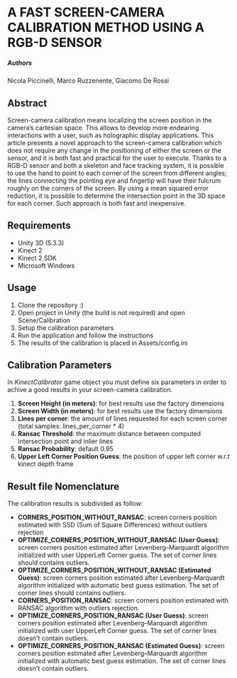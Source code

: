 # A FAST SCREEN-CAMERA CALIBRATION METHOD USING A RGB-D SENSOR

##### Authors
Nicola Piccinelli, Marco Ruzzenente, Giacomo De Rossi

## Abstract
Screen-camera calibration means localizing the screen position in the camera’s cartesian space. This allows to develop more endearing interactions with a user, such as holographic display applications. This article presents a novel approach to the screen-camera calibration which does not require any change in the positioning of either the screen or the sensor, and it is both fast and practical for the user to execute. Thanks to a RGB-D sensor and both a skeleton and face tracking system, it is possible to use the hand to point to each corner of the screen from different angles; the lines connecting the pointing eye and fingertip will have their fulcrum roughly on the corners of the screen. By using a mean squared error reduction, it is possible to determine the intersection point in the 3D space for each corner. Such approach is both fast and inexpensive.

## Requirements
* Unity 3D (5.3.3)
* Kinect 2 
* Kinect 2 SDK
* Microsoft Windows

## Usage
1. Clone the repository :)
2. Open project in Unity (the build is not required) and open Scene/Calibration
3. Setup the calibration parameters
4. Run the application and follow the instructions
5. The results of the calibration is placed in Assets/config.ini 

## Calibration Parameters
In *KinectCalibrator* game object you must define six parameters in order to achive a good results in your screen-camera calibration.

1. **Screen Height (in meters)**: for best results use the factory dimensions
2. **Screen Width (in meters)**: for best results use the factory dimensions
3. **Lines per corner**: the amount of lines requested for each screen corner (total samples: lines_per_corner * 4)
4. **Ransac Threshold**: the maximum distance between computed intersection point and inlier lines
5. **Ransac Probability**: default 0.95
6. **Upper Left Corner Position Guess**: the position of upper left corner w.r.t kinect depth frame

## Result file Nomenclature
The calibration results is subdivided as follow:

* **CORNERS_POSITION_WITHOUT_RANSAC**: screen corners position estimated with SSD (Sum of Square Differences) without outliers rejection
* **OPTIMIZE_CORNERS_POSITION_WITHOUT_RANSAC (User Guess)**: screen corners position estimated after Levenberg–Marquardt algorithm initialized with user UpperLeft Corner guess. The set of corner lines should contains outliers.
* **OPTIMIZE_CORNERS_POSITION_WITHOUT_RANSAC (Estimated Guess)**: screen corners position estimated after Levenberg–Marquardt algorithm initialized with automatic best guess estimation. The set of corner lines should contains outliers.
* **CORNERS_POSITION_RANSAC**: screen corners position estimated with RANSAC algorithm with outliers rejection.
* **OPTIMIZE_CORNERS_POSITION_RANSAC (User Guess)**: screen corners position estimated after Levenberg–Marquardt algorithm initialized with user UpperLeft Corner guess. The set of corner lines doesn't contain outliers.
* **OPTIMIZE_CORNERS_POSITION_RANSAC (Estimated Guess)**: screen corners position estimated after Levenberg–Marquardt algorithm initialized with automatic best guess estimation. The set of corner lines doesn't contain outliers.
